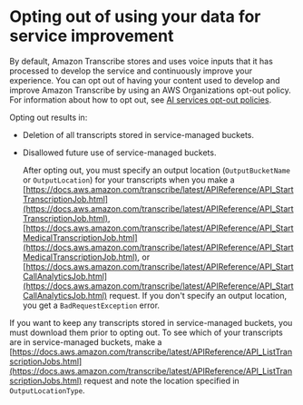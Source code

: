 # Opting out of using your data for service improvement<a name="opt-out"></a>

By default, Amazon Transcribe stores and uses voice inputs that it has processed to develop the service and continuously improve your experience\. You can opt out of having your content used to develop and improve Amazon Transcribe by using an AWS Organizations opt\-out policy\. For information about how to opt out, see [AI services opt\-out policies](https://docs.aws.amazon.com/organizations/latest/userguide/orgs_manage_policies_ai-opt-out.html)\.

Opting out results in:
+ Deletion of all transcripts stored in service\-managed buckets\.
+ Disallowed future use of service\-managed buckets\.

  After opting out, you must specify an output location \(`OutputBucketName` or `OutputLocation`\) for your transcripts when you make a [https://docs.aws.amazon.com/transcribe/latest/APIReference/API_StartTranscriptionJob.html](https://docs.aws.amazon.com/transcribe/latest/APIReference/API_StartTranscriptionJob.html), [https://docs.aws.amazon.com/transcribe/latest/APIReference/API_StartMedicalTranscriptionJob.html](https://docs.aws.amazon.com/transcribe/latest/APIReference/API_StartMedicalTranscriptionJob.html), or [https://docs.aws.amazon.com/transcribe/latest/APIReference/API_StartCallAnalyticsJob.html](https://docs.aws.amazon.com/transcribe/latest/APIReference/API_StartCallAnalyticsJob.html) request\. If you don't specify an output location, you get a `BadRequestException` error\.

If you want to keep any transcripts stored in service\-managed buckets, you must download them prior to opting out\. To see which of your transcripts are in service\-managed buckets, make a [https://docs.aws.amazon.com/transcribe/latest/APIReference/API_ListTranscriptionJobs.html](https://docs.aws.amazon.com/transcribe/latest/APIReference/API_ListTranscriptionJobs.html) request and note the location specified in `OutputLocationType`\.